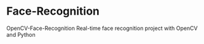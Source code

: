 # Face-Recognition
OpenCV-Face-Recognition
Real-time face recognition project with OpenCV and Python
